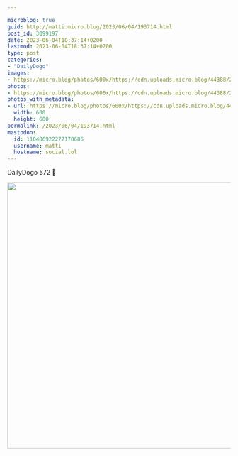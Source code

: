 ```yaml
---

microblog: true
guid: http://matti.micro.blog/2023/06/04/193714.html
post_id: 3099197
date: 2023-06-04T18:37:14+0200
lastmod: 2023-06-04T18:37:14+0200
type: post
categories:
- "DailyDogo"
images:
- https://micro.blog/photos/600x/https://cdn.uploads.micro.blog/44388/2023/4fe1ec8947.jpg
photos:
- https://micro.blog/photos/600x/https://cdn.uploads.micro.blog/44388/2023/4fe1ec8947.jpg
photos_with_metadata:
- url: https://micro.blog/photos/600x/https://cdn.uploads.micro.blog/44388/2023/4fe1ec8947.jpg
  width: 600
  height: 600
permalink: /2023/06/04/193714.html
mastodon:
  id: 110486922277178686
  username: matti
  hostname: social.lol
---
```

DailyDogo 572 🐶

<img src="/media/uploads/2023/4fe1ec8947.jpg" width="600" height="600" alt="" />
